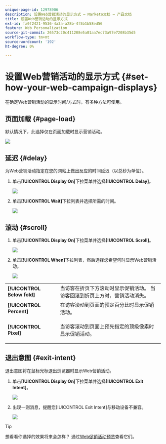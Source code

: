 ```yaml
---
unique-page-id: 12978906
description: 设置Web营销活动的显示方式 — Marketo文档 — 产品文档
title: 设置Web营销活动的显示方式
exl-id: fa0f2421-9536-4a3a-a28b-4f5b1b58ed56
feature: Web Personalization
source-git-commit: 26573c20c411208e5a01aa7ec73a97e7208b35d5
workflow-type: tm+mt
source-wordcount: '192'
ht-degree: 0%

---
```


# 设置Web营销活动的显示方式 {#set-how-your-web-campaign-displays}

在确定Web营销活动的显示时间/方式时，有多种方法可使用。

## 页面加载 {#page-load}

默认情况下，此选择仅在页面加载时显示营销活动。

![](assets/pl1.png)

## 延迟 {#delay}

为Web营销活动指定在您的网站上做出反应的时间延迟（以总秒为单位）。

1. 单击&#x200B;**[!UICONTROL Display On]**&#x200B;下拉菜单并选择&#x200B;**[!UICONTROL Delay]**。

   ![](assets/d1.png)

1. 单击&#x200B;**[!UICONTROL Wait]**&#x200B;下拉列表并选择所需的时间。

   ![](assets/d2.png)

## 滚动 {#scroll}

1. 单击&#x200B;**[!UICONTROL Display On]**&#x200B;下拉菜单并选择&#x200B;**[!UICONTROL Scroll]**。

   ![](assets/s1.png)

1. 单击&#x200B;**[!UICONTROL When]**&#x200B;下拉列表，然后选择您希望何时显示Web营销活动。

   ![](assets/s2.png)

<table>
 <tbody>
  <tr>
   <td><strong>[!UICONTROL Below fold]</strong></td>
   <td>当访客在折页下方滚动时显示促销活动。 当访客回滚到折页上方时，营销活动消失。</td>
  </tr>
  <tr>
   <td><strong>[!UICONTROL Percent]</strong></td>
   <td>在访客滚动到页面的预定百分比时显示促销活动。</td>
  </tr>
  <tr>
   <td><strong>[!UICONTROL Pixel]</strong></td>
   <td><p>当访客滚动到页面上预先指定的顶级像素时显示促销活动。</p></td>
  </tr>
 </tbody>
</table>

## 退出意图 {#exit-intent}

退出意图将在鼠标光标退出浏览器时显示Web营销活动。

1. 单击&#x200B;**[!UICONTROL Display On]**&#x200B;下拉菜单并选择&#x200B;**[!UICONTROL Exit Intent]**。

   ![](assets/ei1.png)

1. 出现一则消息，提醒您[!UICONTROL Exit Intent]与移动设备不兼容。

   ![](assets/ei2.png)

>[!TIP]
>
>想看看你选择的效果将来会怎样？ 通过[Web促销活动预览](/help/marketo/product-docs/web-personalization/working-with-web-campaigns/preview-and-test-a-web-campaign.md)查看它们。
